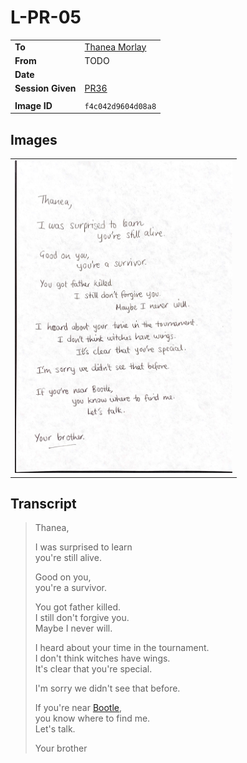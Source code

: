 # L-PR-05

|||
| --- | --- |
| **To** | [Thanea Morlay](../characters/thanea-morlay.md) | letter.1
| **From** | TODO |
| **Date** | |
| **Session Given** | [PR36](../sessions/PR36.md) |
|||
| **Image ID** | `f4c042d9604d08a8` |

## Images

||
|:---:|
| <img src="https://raw.githubusercontent.com/jesskelsall/astarus-images/main/letters/f4c042d9604d08a8.jpg" height="500" /> |

## Transcript

> Thanea,
>
> I was surprised to learn  
> you're still alive.
>
> Good on you,  
> you're a survivor.
>
> You got father killed.  
> I still don't forgive you.  
> Maybe I never will.
>
> I heard about your time in the tournament.  
> I don't think witches have wings.  
> It's clear that you're special.
>
> I'm sorry we didn't see that before.
>
> If you're near [Bootle](../places/settlements/villages/bootle.md),  
> you know where to find me.  
> Let's talk.
>
> Your brother
